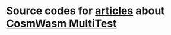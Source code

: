 # Source codes for [articles](https://depta.medium.com) about [CosmWasm MultiTest](https://crates.io/crates/cw-multi-test)

